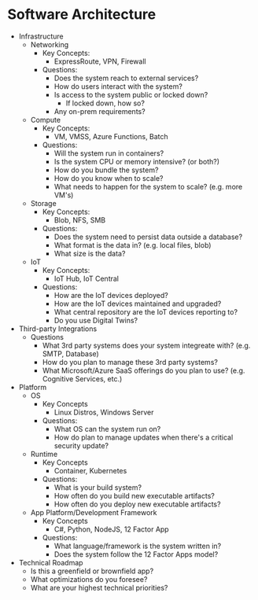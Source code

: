 # Software Architecture

* Infrastructure
    * Networking
        * Key Concepts:
            * ExpressRoute, VPN, Firewall
        * Questions:
            * Does the system reach to external services?
            * How do users interact with the system?
            * Is access to the system public or locked down?
                * If locked down, how so?
            * Any on-prem requirements?
    * Compute
        * Key Concepts:
            * VM, VMSS, Azure Functions, Batch
        * Questions:
            * Will the system run in containers?
            * Is the system CPU or memory intensive? (or both?)
            * How do you bundle the system?
            * How do you know when to scale?
            * What needs to happen for the system to scale? (e.g. more VM's)
    * Storage
        * Key Concepts:
            * Blob, NFS, SMB
        * Questions:
            * Does the system need to persist data outside a database?
            * What format is the data in?  (e.g. local files, blob)
            * What size is the data?
    * IoT
        * Key Concepts:
            * IoT Hub, IoT Central
        * Questions:
            * How are the IoT devices deployed?
            * How are the IoT devices maintained and upgraded?
            * What central repository are the IoT devices reporting to?
            * Do you use Digital Twins?
* Third-party Integrations
    * Questions
        * What 3rd party systems does your system integreate with? (e.g. SMTP, Database)
        * How do you plan to manage these 3rd party systems?
        * What Microsoft/Azure SaaS offerings do you plan to use? (e.g. Cognitive Services, etc.) 
* Platform
    * OS
        * Key Concepts
            * Linux Distros, Windows Server
        * Questions:
            * What OS can the system run on?
            * How do plan to manage updates when there's a critical security update?
    * Runtime
        * Key Concepts
            * Container, Kubernetes
        * Questions:
            * What is your build system?
            * How often do you build new executable artifacts?
            * How often do you deploy new executable artifacts?
    * App Platform/Development Framework
        * Key Concepts
            * C#, Python, NodeJS, 12 Factor App
        * Questions:
            * What language/framework is the system written in?
            * Does the system follow the 12 Factor Apps model?
* Technical Roadmap
    * Is this a greenfield or brownfield app?
    * What optimizations do you foresee?
    * What are your highest technical priorities?
